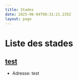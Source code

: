 ```yaml
---
title: Stades
date: 2025-06-04T08:31:21.235Z
layout: page
---
```


# Liste des stades


## [test](/stades/test/)
- Adresse: test

